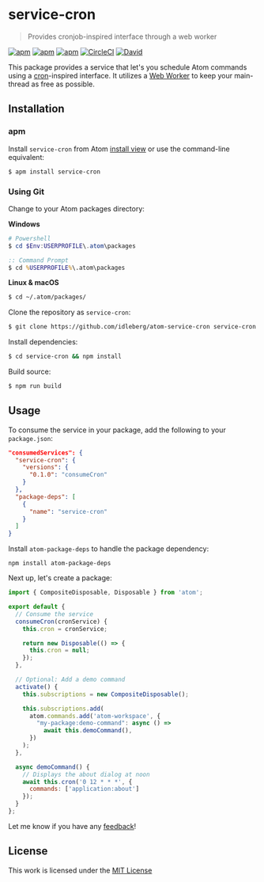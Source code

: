 # service-cron

> Provides cronjob-inspired interface through a web worker

[![apm](https://flat.badgen.net/apm/license/service-cron)](https://atom.io/packages/service-cron)
[![apm](https://flat.badgen.net/apm/v/service-cron)](https://atom.io/packages/service-cron)
[![apm](https://flat.badgen.net/apm/dl/service-cron)](https://atom.io/packages/service-cron)
[![CircleCI](https://flat.badgen.net/circleci/github/idleberg/atom-service-cron)](https://circleci.com/gh/idleberg/atom-service-cron)
[![David](https://flat.badgen.net/david/dep/idleberg/atom-service-cron)](https://david-dm.org/idleberg/atom-service-cron)

This package provides a service that let's you schedule Atom commands using a [cron][Cron]-inspired interface. It utilizes a [Web Worker][Web Workers] to keep your main-thread as free as possible.

## Installation

### apm

Install `service-cron` from Atom [install view](atom://settings-view/show-package?package=service-cron) or use the command-line equivalent:

`$ apm install service-cron`

### Using Git

Change to your Atom packages directory:

**Windows**

```powershell
# Powershell
$ cd $Env:USERPROFILE\.atom\packages
```

```cmd
:: Command Prompt
$ cd %USERPROFILE%\.atom\packages
```

**Linux & macOS**

```bash
$ cd ~/.atom/packages/
```

Clone the repository as `service-cron`:

```bash
$ git clone https://github.com/idleberg/atom-service-cron service-cron
```

Install dependencies:

```bash
$ cd service-cron && npm install
```

Build source:

```bash
$ npm run build
```

## Usage

To consume the service in your package, add the following to your `package.json`:

```json
"consumedServices": {
  "service-cron": {
    "versions": {
      "0.1.0": "consumeCron"
    }
  },
  "package-deps": [
    {
      "name": "service-cron"
    }
  ]
}
```

Install `atom-package-deps` to handle the package dependency:

`npm install atom-package-deps`

Next up, let's create a package:

```js
import { CompositeDisposable, Disposable } from 'atom';

export default {
  // Consume the service
  consumeCron(cronService) {
    this.cron = cronService;

    return new Disposable(() => {
      this.cron = null;
    });
  },

  // Optional: Add a demo command
  activate() {
    this.subscriptions = new CompositeDisposable();

    this.subscriptions.add(
      atom.commands.add('atom-workspace', {
        "my-package:demo-command": async () =>
          await this.demoCommand(),
      })
    );
  },

  async demoCommand() {
    // Displays the about dialog at noon
    await this.cron('0 12 * * *', {
      commands: ['application:about']
    });
  }
};
```

Let me know if you have any [feedback][Discussions]!

## License

This work is licensed under the [MIT License](LICENSE)

[Cron]: https://www.wikiwand.com/en/Cron
[Web Workers]: https://developer.mozilla.org/en-US/docs/Web/API/Web_Workers_API/Using_web_workers
[Discussions]: https://github.com/idleberg/atom-service-cron/discussions
